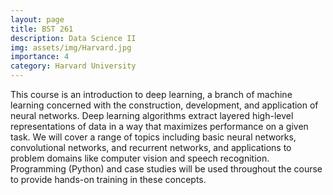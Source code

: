 ```yaml
---
layout: page
title: BST 261
description: Data Science II
img: assets/img/Harvard.jpg
importance: 4
category: Harvard University
---
```


This course is an introduction to deep learning, a branch of machine learning concerned with the construction, development, and application of neural networks. Deep learning algorithms extract layered high-level representations of data in a way that maximizes performance on a given task. We will cover a range of topics including basic neural networks, convolutional networks, and recurrent networks, and applications to problem domains like computer vision and speech recognition. Programming (Python) and case studies will be used throughout the course to provide hands-on training in these concepts.